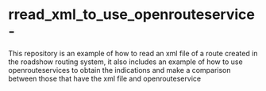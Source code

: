 # rread_xml_to_use_openrouteservice-
This repository is an example of how to read an xml file of a route created in the roadshow routing system, it also includes an example of how to use openrouteservices to obtain the indications and make a comparison between those that have the xml file and openrouteservice 
